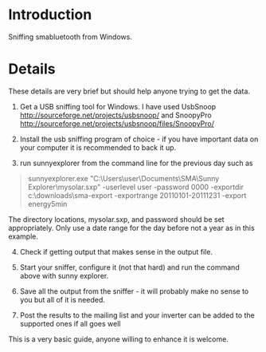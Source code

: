 # Introduction #

Sniffing smabluetooth from Windows.


# Details #

These details are very brief but should help anyone trying to get the data.

1. Get a USB sniffing tool for Windows. I have used UsbSnoop http://sourceforge.net/projects/usbsnoop/ and SnoopyPro http://sourceforge.net/projects/usbsnoop/files/SnoopyPro/

2. Install the usb sniffing program of choice - if you have important data on your computer it is recommended to back it up.

3. run sunnyexplorer from the command line for the previous day such as
> sunnyexplorer.exe "C:\Users\user\Documents\SMA\Sunny Explorer\mysolar.sxp" -userlevel user -password 0000 -exportdir c:\downloads\sma-export -exportrange 20110101-20111231 -export energy5min

The directory locations, mysolar.sxp, and password should be set appropriately. Only use a date range for the day before not a year as in this example.

4. Check if getting output that makes sense in the output file.

5. Start your sniffer, configure it (not that hard) and run the command above with sunny explorer.

6. Save all the output from the sniffer - it will probably make no sense to you but all of it is needed.

7. Post the results to the mailing list and your inverter can be added to the supported ones if all goes well

This is a very basic guide, anyone willing to enhance it is welcome.